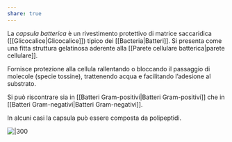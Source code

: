 ```yaml
---
share: true
---
```

La *capsula batterica* è un rivestimento protettivo di matrice saccaridica ([[Glicocalice|Glicocalice]]) tipico dei [[Bacteria|Batteri]]. Si presenta come una fitta struttura gelatinosa aderente alla [[Parete cellulare batterica|parete cellulare]].

Fornisce protezione alla cellula rallentando o bloccando il passaggio di molecole (specie tossine), trattenendo acqua e facilitando l’adesione al substrato.

Si può riscontrare sia in [[Batteri Gram-positivi|Batteri Gram-positivi]] che in [[Batteri Gram-negativi|Batteri Gram-negativi]].

In alcuni casi la capsula può essere composta da polipeptidi.

![|300](d3b4286ed456739131237030a7499cf3_MD5%201.png)
